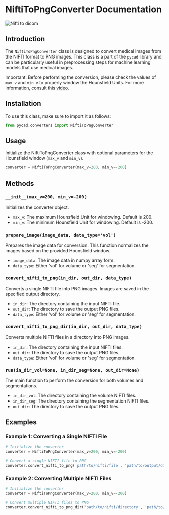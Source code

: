 # NiftiToPngConverter Documentation
![Nifti to dicom](https://github.com/amine0110/pycad/blob/main/assets/nifti2png_diagram.svg?raw=true)

## Introduction
The `NiftiToPngConverter` class is designed to convert medical images from the NIFTI format to PNG images. This class is a part of the `pycad` library and can be particularly useful in preprocessing steps for machine learning models that use medical images.

Important: Before performing the conversion, please check the values of `max_v` and `min_v` to properly window the Hounsfield Units. For more information, consult this [video](https://youtu.be/prLnvOg1ckU?si=TI1ugbqplWnPLrSx).

## Installation
To use this class, make sure to import it as follows:

```Python
from pycad.converters import NiftiToPngConverter
```

## Usage
Initialize the NiftiToPngConverter class with optional parameters for the Hounsfield window (`max_v` and `min_v`).

```Python
converter = NiftiToPngConverter(max_v=200, min_v=-200)
```

## Methods
### `__init__(max_v=200, min_v=-200)`

Initializes the converter object.

- `max_v`: The maximum Hounsfield Unit for windowing. Default is 200.
- `min_v`: The minimum Hounsfield Unit for windowing. Default is -200.

### `prepare_image(image_data, data_type='vol')`

Prepares the image data for conversion. This function normalizes the images based on the provided Hounsfield window.

- `image_data`: The image data in numpy array form.
- `data_type`: Either 'vol' for volume or 'seg' for segmentation.

### `convert_nifti_to_png(in_dir, out_dir, data_type)`

Converts a single NIFTI file into PNG images. Images are saved in the specified output directory.

- `in_dir`: The directory containing the input NIFTI file.
- `out_dir`: The directory to save the output PNG files.
- `data_type`: Either 'vol' for volume or 'seg' for segmentation.

### `convert_nifti_to_png_dir(in_dir, out_dir, data_type)`

Converts multiple NIFTI files in a directory into PNG images.

- `in_dir`: The directory containing the input NIFTI files.
- `out_dir`: The directory to save the output PNG files.
- `data_type`: Either 'vol' for volume or 'seg' for segmentation.

### `run(in_dir_vol=None, in_dir_seg=None, out_dir=None)`

The main function to perform the conversion for both volumes and segmentations.

- `in_dir_vol`: The directory containing the volume NIFTI files.
- `in_dir_seg`: The directory containing the segmentation NIFTI files.
- `out_dir`: The directory to save the output PNG files.

## Examples
### Example 1: Converting a Single NIFTI File

```Python
# Initialize the converter
converter = NiftiToPngConverter(max_v=200, min_v=-200)

# Convert a single NIFTI file to PNG
converter.convert_nifti_to_png('path/to/nifti/file', 'path/to/output/dir', 'vol')
```

### Example 2: Converting Multiple NIFTI Files

```Python
# Initialize the converter
converter = NiftiToPngConverter(max_v=200, min_v=-200)

# Convert multiple NIFTI files to PNG
converter.convert_nifti_to_png_dir('path/to/nifti/directory', 'path/to/output/dir', 'vol')
```